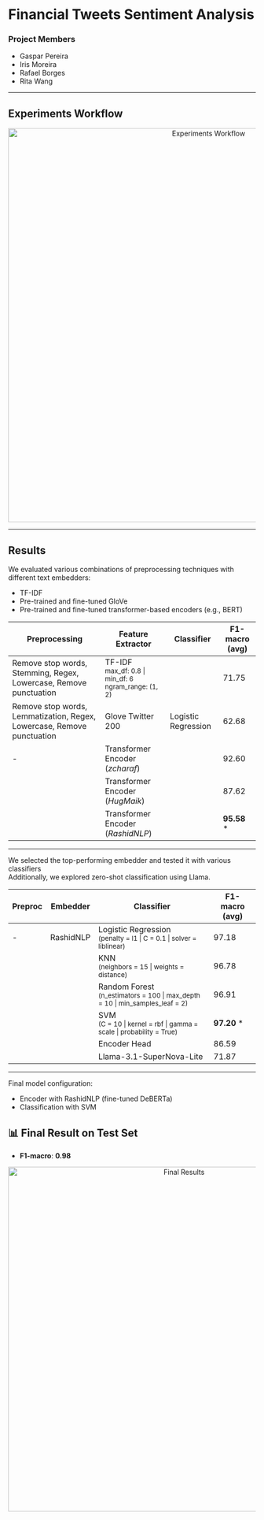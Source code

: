 # Financial Tweets Sentiment Analysis

### Project Members
- Gaspar Pereira  
- Iris Moreira  
- Rafael Borges  
- Rita Wang  

---

## Experiments Workflow

<p align="center">
  <img width="800" alt="Experiments Workflow" src="https://github.com/user-attachments/assets/82f28c37-1cbf-4c4c-9fb8-05774878c9c5" />
</p>

---

## Results

We evaluated various combinations of preprocessing techniques with different text embedders:
- TF-IDF
- Pre-trained and fine-tuned GloVe
- Pre-trained and fine-tuned transformer-based encoders (e.g., BERT)
  

| Preprocessing                                                                 | Feature Extractor                                                                 | Classifier          | F1-macro (avg) |
|------------------------------------------------------------------------------|----------------------------------------------------------------------------------|---------------------|----------------|
| Remove stop words, Stemming, Regex, Lowercase, Remove punctuation           | TF-IDF <br><sub>max_df: 0.8 \| min_df: 6 <br> ngram_range: (1, 2)</sub>         |                     | 71.75          |
| Remove stop words, Lemmatization, Regex, Lowercase, Remove punctuation      | Glove Twitter 200                                                                | Logistic Regression | 62.68          |
| -                                                                            | Transformer Encoder <br>(*zcharaf*)                                                              |                     | 92.60          |
|                                                                              | Transformer Encoder (*HugMaik*)                                                              |                     | 87.62          |
|                                                                              | Transformer Encoder (*RashidNLP*)                                                            |                     | **95.58** *     |


---

We selected the top-performing embedder and tested it with various classifiers <br>
Additionally, we explored zero-shot classification using Llama.



| Preproc | Embedder   | Classifier        | F1-macro (avg) |
|---------|------------|-------------------|----------------|
| -       | RashidNLP  | Logistic Regression <br><sub>(penalty = l1 \| C = 0.1 \| solver = liblinear)</sub>         | 97.18          |
|         |            | KNN <br><sub>(neighbors = 15 \| weights = distance)</sub>                                   | 96.78          |
|         |            | Random Forest <br><sub>(n_estimators = 100 \| max_depth = 10 \| min_samples_leaf = 2)</sub> | 96.91          |
|         |            | SVM <br><sub>(C = 10 \| kernel = rbf \| gamma = scale \| probability = True)</sub>          | **97.20** *    |
|         |            | Encoder Head                                                                                 | 86.59          |
|         |            | Llama-3.1-SuperNova-Lite                                                                      | 71.87          |


---

Final model configuration:
- Encoder with RashidNLP (fine-tuned DeBERTa)
- Classification with SVM 

## 📊 Final Result on Test Set

- **F1-macro**: **0.98**

<p align="center">
  <img width="700" alt="Final Results" src="https://github.com/user-attachments/assets/dd3dc757-b54f-420a-82cf-d1995eca3ea7" />
</p>
